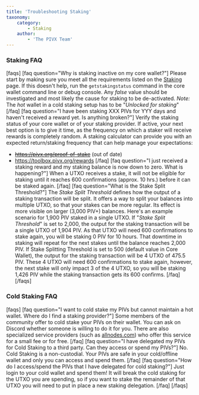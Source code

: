 ```yaml
---
title: 'Troubleshooting Staking'
taxonomy:
    category:
        - Staking
    author:
        - 'The PIVX Team'
---
```


### Staking FAQ

[faqs]
[faq question="Why is staking inactive on my core wallet?"]
Please start by making sure you meet all the requirements listed on the [Staking](/staking) page. If this doesn't help, run the `getstakingstatus` command in the core wallet command line or debug console.  Any _false_ value should be investigated and most likely the cause for staking to be de-activated. *Note:* The _hot_ wallet in a cold staking setup has to be "_Unlocked for staking_"
[/faq]
[faq question="I have been staking XXX PIVs for YYY days and haven't received a reward yet. Is anything broken?"]
Verify the staking status of your core wallet or of your staking provider. If active, your next best option is to give it time, as the frequency on which a staker will receive rewards is completely random. A staking calculator can provide you with an expected return/staking frequency that can help manage your expectations:
* ~~https://pivx.org/proof-of-stake~~ (out of date)
* https://toolbox.pivx.org/rewards
[/faq]
[faq question="I just received a staking reward and my staking balance is now down to zero. What is happening?"]
When a UTXO receives a stake, it will not be eligible for staking until it reaches 600 confirmations (approx. 10 hrs.) before it can be staked again.
[/faq]
[faq question="What is the Stake Split Threshold?"]
The _Stake Split Threshold_ defines how the output of a staking transaction will be split. It offers a way to split your balances into multiple UTXO, so that your stakes can be more regular. Its effect is more visible on larger (3,000 PIV+) balances.  Here's an example scenario for 1,900 PIV staked in a single UTXO.  If "_Stake Split Threshold_" is set to 2,000, the output for the staking transaction will be a single UTXO of 1,904 PIV. As that UTXO will need 600 confirmations to stake again, you will be staking 0 PIV for 10 hours.  That downtime in staking will repeat for the next stakes until the balance reaches 2,000 PIV.  If Stake Splitting Threshold is set to 500 (default value in Core Wallet), the output for the staking transaction will be 4 UTXO of 475.5 PIV. These 4 UTXO will need 600 confirmations to stake again, however, the next stake will only impact 3 of the 4 UTXO, so you will be staking 1,426 PIV while the staking transaction gets its 600 confirms.
[/faq]
[/faqs]

### Cold Staking FAQ
[faqs]
[faq question="I want to cold stake my PIVs but cannot maintain a hot wallet. Where do I find a staking provider?"]
Some members of the community offer to cold stake your PIVs on their wallet.  You can ask on Discord whether someone is willing to do it for you. There are also specialized service providers (such as [allnodes.com](https://help.allnodes.com/en/articles/3684105-how-to-stake-pivx-on-allnodes)) who offer this service for a small fee or for free.
[/faq]
[faq question="I have delegated my PIVs for Cold Staking to a third party. Can they access or spend my PIVs?"]
No. Cold Staking is a non-custodial. Your PIVs are safe in your cold/offline wallet and only you can access and spend them.
[/faq]
[faq question="How do I access/spend the PIVs that I have delegated for cold staking?"]
Just login to your cold wallet and spend them! It will break the cold staking for the UTXO you are spending, so if you want to stake the remainder of that UTXO you will need to put in place a new staking delegation.
[/faq]
[/faqs]


